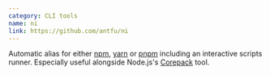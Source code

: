 ```yaml
---
category: CLI tools
name: ni
link: https://github.com/antfu/ni
---
```


Automatic alias for either [npm](https://www.npmjs.com/), [yarn](https://yarnpkg.com/) or [pnpm](https://pnpm.io/) including an interactive scripts runner. Especially useful alongside Node.js's [Corepack](https://nodejs.org/api/corepack.html) tool.
